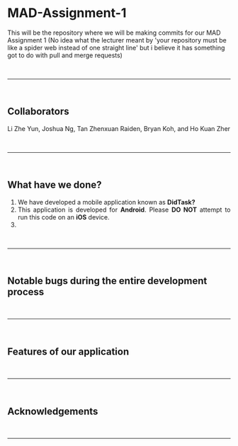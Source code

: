 # MAD-Assignment-1 
This will be the repository where we will be making commits for our MAD Assignment 1 (No idea what the lecturer meant by 'your repository must be like a spider web instead of one straight line' but i believe it has something got to do with pull and merge requests) 

<br> 
<hr> 
<br> 

## Collaborators 
Li Zhe Yun, Joshua Ng, Tan Zhenxuan Raiden, Bryan Koh, and Ho Kuan Zher

<br> 
<hr> 
<br> 

## What have we done? 
<ol> 
  <li align = "justify"> We have developed a mobile application known as <b> DidTask? </b> </li> 
  <li align = "justify"> This application is developed for <b>Android</b>. Please <b>DO NOT</b> attempt to run this code on an <b>iOS</b> device. </li>  
  <li></li> 
</ol> 

<br>
<hr> 
<br> 

## Notable bugs during the entire development process

<br>
<hr> 
<br> 

## Features of our application 

<br> 
<hr> 
<br> 

## Acknowledgements 

<br> 
<hr> 
<br> 
